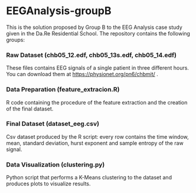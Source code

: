 # EEGAnalysis-groupB

This is the solution proposed by Group B to the EEG Analysis case study given in the Da.Re Residential School. The repository contains the following groups:

### Raw Dataset (chb05_12.edf, chb05_13s.edf, chb05_14.edf)

These files contains EEG signals of a single patient in three different hours. You can download them at https://physionet.org/pn6/chbmit/ .

### Data Preparation (feature_extracion.R)

R code containing the procedure of the feature extraction and the creation of the final dataset.

### Final Dataset (dataset_eeg.csv)

Csv dataset produced by the R script: every row contains the time window, mean, standard deviation, hurst exponent and sample entropy of the raw signal.

### Data Visualization (clustering.py)

Python script that performs a K-Means clustering to the dataset and produces plots to visualize results.
